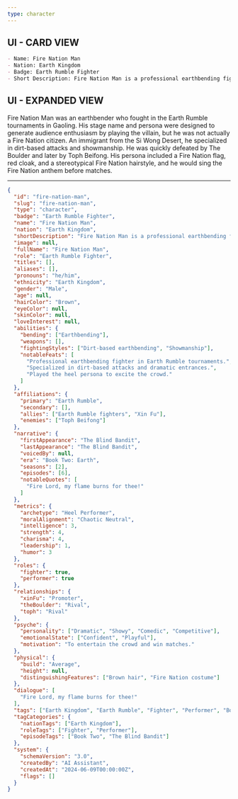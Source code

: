 ```yaml
---
type: character
---
```

## UI - CARD VIEW

```md
- Name: Fire Nation Man
- Nation: Earth Kingdom
- Badge: Earth Rumble Fighter
- Short Description: Fire Nation Man is a professional earthbending fighter in the Earth Rumble tournaments. His stage persona is a Fire Nation heel, designed to be hated and quickly defeated to excite the crowd, though he is actually from the Earth Kingdom.
```

## UI - EXPANDED VIEW

Fire Nation Man was an earthbender who fought in the Earth Rumble tournaments in Gaoling. His stage name and persona were designed to generate audience enthusiasm by playing the villain, but he was not actually a Fire Nation citizen. An immigrant from the Si Wong Desert, he specialized in dirt-based attacks and showmanship. He was quickly defeated by The Boulder and later by Toph Beifong. His persona included a Fire Nation flag, red cloak, and a stereotypical Fire Nation hairstyle, and he would sing the Fire Nation anthem before matches.

---
```json
{
  "id": "fire-nation-man",
  "slug": "fire-nation-man",
  "type": "character",
  "badge": "Earth Rumble Fighter",
  "name": "Fire Nation Man",
  "nation": "Earth Kingdom",
  "shortDescription": "Fire Nation Man is a professional earthbending fighter in the Earth Rumble tournaments. His stage persona is a Fire Nation heel, designed to be hated and quickly defeated to excite the crowd, though he is actually from the Earth Kingdom.",
  "image": null,
  "fullName": "Fire Nation Man",
  "role": "Earth Rumble Fighter",
  "titles": [],
  "aliases": [],
  "pronouns": "he/him",
  "ethnicity": "Earth Kingdom",
  "gender": "Male",
  "age": null,
  "hairColor": "Brown",
  "eyeColor": null,
  "skinColor": null,
  "loveInterest": null,
  "abilities": {
    "bending": ["Earthbending"],
    "weapons": [],
    "fightingStyles": ["Dirt-based earthbending", "Showmanship"],
    "notableFeats": [
      "Professional earthbending fighter in Earth Rumble tournaments.",
      "Specialized in dirt-based attacks and dramatic entrances.",
      "Played the heel persona to excite the crowd."
    ]
  },
  "affiliations": {
    "primary": "Earth Rumble",
    "secondary": [],
    "allies": ["Earth Rumble fighters", "Xin Fu"],
    "enemies": ["Toph Beifong"]
  },
  "narrative": {
    "firstAppearance": "The Blind Bandit",
    "lastAppearance": "The Blind Bandit",
    "voicedBy": null,
    "era": "Book Two: Earth",
    "seasons": [2],
    "episodes": [6],
    "notableQuotes": [
      "Fire Lord, my flame burns for thee!"
    ]
  },
  "metrics": {
    "archetype": "Heel Performer",
    "moralAlignment": "Chaotic Neutral",
    "intelligence": 3,
    "strength": 4,
    "charisma": 4,
    "leadership": 1,
    "humor": 3
  },
  "roles": {
    "fighter": true,
    "performer": true
  },
  "relationships": {
    "xinFu": "Promoter",
    "theBoulder": "Rival",
    "toph": "Rival"
  },
  "psyche": {
    "personality": ["Dramatic", "Showy", "Comedic", "Competitive"],
    "emotionalState": ["Confident", "Playful"],
    "motivation": "To entertain the crowd and win matches."
  },
  "physical": {
    "build": "Average",
    "height": null,
    "distinguishingFeatures": ["Brown hair", "Fire Nation costume"]
  },
  "dialogue": [
    "Fire Lord, my flame burns for thee!"
  ],
  "tags": ["Earth Kingdom", "Earth Rumble", "Fighter", "Performer", "Book Two", "The Blind Bandit"],
  "tagCategories": {
    "nationTags": ["Earth Kingdom"],
    "roleTags": ["Fighter", "Performer"],
    "episodeTags": ["Book Two", "The Blind Bandit"]
  },
  "system": {
    "schemaVersion": "3.0",
    "createdBy": "AI Assistant",
    "createdAt": "2024-06-09T00:00:00Z",
    "flags": []
  }
}
